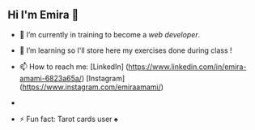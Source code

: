 ## Hi I'm Emira 👋

- 🔭 I’m currently in training to become a *web developer*.
- 🌱 I’m learning so I'll store here my exercises done during class ! 
- 📫 How to reach me: [LinkedIn] (https://www.linkedin.com/in/emira-amami-6823a65a/) [Instagram] (https://www.instagram.com/emiraamami/)

- 
- ⚡ Fun fact: Tarot cards user :spades:


